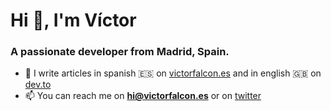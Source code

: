 <h1>Hi 👋, I'm Víctor</h1>
<h3>A passionate developer from Madrid, Spain.</h3>

- 📝 I write articles in spanish 🇪🇸 on [victorfalcon.es](https://victorfalcon.es) and in english 🇬🇧 on [dev.to](https://dev.to/victoor)
- 📫 You can reach me on **hi@victorfalcon.es** or on <a href="https://twitter.com/victoor" target="blank">twitter</a>
